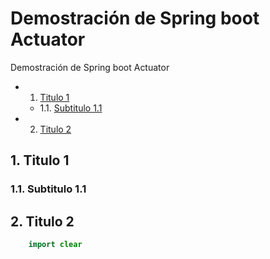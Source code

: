 # Demostración de Spring boot Actuator
Demostración de Spring boot Actuator

<!-- vscode-markdown-toc -->


* 1. [Titulo 1](#Titulo1)
	* 1.1. [Subtitulo 1.1](#Subtitulo1.1)
* 2. [Titulo 2](#Titulo2)

<!-- vscode-markdown-toc-config
	numbering=true
	autoSave=true
	/vscode-markdown-toc-config -->
<!-- /vscode-markdown-toc -->






##  1. <a name='Titulo1'></a>Titulo 1

###  1.1. <a name='Subtitulo1.1'></a>Subtitulo 1.1

##  2. <a name='Titulo2'></a>Titulo 2


```java
    import clear 

```